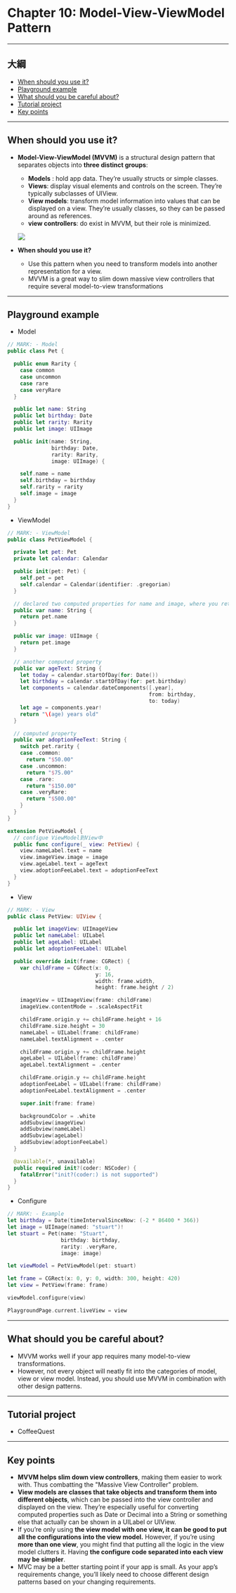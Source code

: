 # Chapter 10: Model-View-ViewModel Pattern

------

## 大綱

- [When should you use it?](#1)
- [Playground example](#2)
- [What should you be careful about?](#3)
- [Tutorial project](#4)
- [Key points](#5)

------

<h2 id="1">When should you use it?</h2>

- **Model-View-ViewModel (MVVM)** is a structural design pattern that separates objects into **three distinct groups**:

  - **Models** : hold app data. They’re usually structs or simple classes.
  - **Views**: display visual elements and controls on the screen. They’re typically subclasses of UIView.
  - **View models**: transform model information into values that can be displayed on a view. They’re usually classes, so they can be passed around as references.
  - **view controllers**: do exist in MVVM, but their role is minimized.

  ![](../.gitbook/assets/28.png)

- **When should you use it?**

  - Use this pattern when you need to transform models into another representation for a view. 
  - MVVM is a great way to slim down massive view controllers that require several model-to-view transformations


------

<h2 id="2">Playground example</h2>

- Model

```swift
// MARK: - Model
public class Pet {

  public enum Rarity {
    case common
    case uncommon
    case rare
    case veryRare
  }

  public let name: String
  public let birthday: Date
  public let rarity: Rarity
  public let image: UIImage

  public init(name: String,
              birthday: Date,
              rarity: Rarity,
              image: UIImage) {

    self.name = name
    self.birthday = birthday
    self.rarity = rarity
    self.image = image
  }
}
```

- ViewModel

```Swift
// MARK: - ViewModel
public class PetViewModel {

  private let pet: Pet
  private let calendar: Calendar

  public init(pet: Pet) {
    self.pet = pet
    self.calendar = Calendar(identifier: .gregorian)
  }

  // declared two computed properties for name and image, where you return the pet’s name and image respectively.
  public var name: String {
    return pet.name
  }

  public var image: UIImage {
    return pet.image
  }

  // another computed property
  public var ageText: String {
    let today = calendar.startOfDay(for: Date())
    let birthday = calendar.startOfDay(for: pet.birthday)
    let components = calendar.dateComponents([.year],
                                             from: birthday,
                                             to: today)
    let age = components.year!
    return "\(age) years old"
  }

  // computed property
  public var adoptionFeeText: String {
    switch pet.rarity {
    case .common:
      return "$50.00"
    case .uncommon:
      return "$75.00"
    case .rare:
      return "$150.00"
    case .veryRare:
      return "$500.00"
    }
  }
}

extension PetViewModel {
  // configue ViewModel到View中
  public func configure(_ view: PetView) {
    view.nameLabel.text = name
    view.imageView.image = image
    view.ageLabel.text = ageText
    view.adoptionFeeLabel.text = adoptionFeeText
  }
}

```

- View

```swift
// MARK: - View
public class PetView: UIView {

  public let imageView: UIImageView
  public let nameLabel: UILabel
  public let ageLabel: UILabel
  public let adoptionFeeLabel: UILabel

  public override init(frame: CGRect) {
    var childFrame = CGRect(x: 0,
                            y: 16,
                            width: frame.width,
                            height: frame.height / 2)

    imageView = UIImageView(frame: childFrame)
    imageView.contentMode = .scaleAspectFit

    childFrame.origin.y += childFrame.height + 16
    childFrame.size.height = 30
    nameLabel = UILabel(frame: childFrame)
    nameLabel.textAlignment = .center

    childFrame.origin.y += childFrame.height
    ageLabel = UILabel(frame: childFrame)
    ageLabel.textAlignment = .center

    childFrame.origin.y += childFrame.height
    adoptionFeeLabel = UILabel(frame: childFrame)
    adoptionFeeLabel.textAlignment = .center

    super.init(frame: frame)

    backgroundColor = .white
    addSubview(imageView)
    addSubview(nameLabel)
    addSubview(ageLabel)
    addSubview(adoptionFeeLabel)
  }

  @available(*, unavailable)
  public required init?(coder: NSCoder) {
    fatalError("init?(coder:) is not supported")
  }
}
```

- Configure

```swift
// MARK: - Example
let birthday = Date(timeIntervalSinceNow: (-2 * 86400 * 366))
let image = UIImage(named: "stuart")!
let stuart = Pet(name: "Stuart",
                 birthday: birthday,
                 rarity: .veryRare,
                 image: image)

let viewModel = PetViewModel(pet: stuart)

let frame = CGRect(x: 0, y: 0, width: 300, height: 420)
let view = PetView(frame: frame)

viewModel.configure(view)

PlaygroundPage.current.liveView = view
```



------

<h2 id="3">What should you be careful about?</h2>

- MVVM works well if your app requires many model-to-view transformations. 
- However, not every object will neatly fit into the categories of model, view or view model. Instead, you should use MVVM in combination with other design patterns.

------

<h2 id="4">Tutorial project</h2>

- CoffeeQuest

------

<h2 id="5">Key points</h2>

- **MVVM helps slim down view controllers**, making them easier to work with. Thus combatting the "Massive View Controller" problem.
- **View models are classes that take objects and transform them into different objects**, which can be passed into the view controller and displayed on the view. They’re especially useful for converting computed properties such as Date or Decimal into a String or something else that actually can be shown in a UILabel or UIView.
- If you’re only using **the view model with one view, it can be good to put all the configurations into the view model.** However, if you’re using **more than one view**, you might find that putting all the logic in the view model clutters it. Having **the configure code separated into each view may be simpler**.
- MVC may be a better starting point if your app is small. As your app’s requirements change, you’ll likely need to choose different design patterns based on your changing requirements.